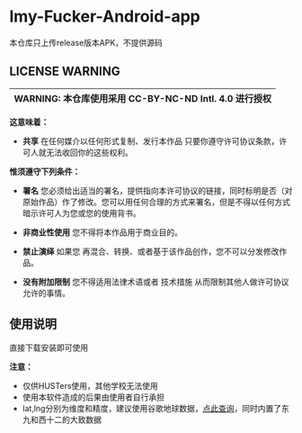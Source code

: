 # lmy-Fucker-Android-app

本仓库只上传release版本APK，不提供源码

## LICENSE WARNING

| WARNING: 本仓库使用采用 CC-BY-NC-ND Intl. 4.0 进行授权 |
| --- |

**这意味着：**

- **共享** 在任何媒介以任何形式复制、发行本作品
只要你遵守许可协议条款，许可人就无法收回你的这些权利。

**惟须遵守下列条件：**

- **署名** 您必须给出适当的署名，提供指向本许可协议的链接，同时标明是否（对原始作品）作了修改。您可以用任何合理的方式来署名，但是不得以任何方式暗示许可人为您或您的使用背书。

- **非商业性使用** 您不得将本作品用于商业目的。

- **禁止演绎** 如果您 再混合、转换、或者基于该作品创作，您不可以分发修改作品。

- **没有附加限制** 您不得适用法律术语或者 技术措施 从而限制其他人做许可协议允许的事情。

## 使用说明

直接下载安装即可使用

**注意：**

- 仅供HUSTers使用，其他学校无法使用
- 使用本软件造成的后果由使用者自行承担
- lat,lng分别为维度和精度，建议使用谷歌地球数据，[点此查询](http://www.gpsspg.com/maps.htm)，同时内置了东九和西十二的大致数据
